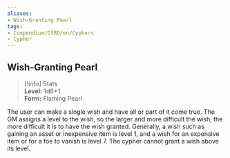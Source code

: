 ```yaml
---
aliases:
- Wish-Granting Pearl
tags:
- Compendium/CSRD/en/Cyphers
- Cypher
---
```


  
## Wish-Granting Pearl  
>[!info] Stats  
> **Level:** 1d6+1  
> **Form:** Flaming Pearl
  
The user can make a single wish and have all or part of it come true. The GM assigns a level to the wish, so the larger and more difficult the wish, the more difficult it is to have the wish granted. Generally, a wish such as gaining an asset or inexpensive item is level 1, and a wish for an expensive item or for a foe to vanish is level 7. The cypher cannot grant a wish above its level.